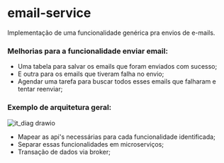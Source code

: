 # email-service

Implementação de uma funcionalidade genérica pra envios de e-mails.

### Melhorias para a funcionalidade enviar email:

- Uma tabela para salvar os emails que foram enviados com sucesso;
- E outra para os emails que tiveram falha no envio;
- Agendar uma tarefa para buscar todos esses emails que falharam e tentar reenviar;

### Exemplo de arquitetura geral:

![it_diag drawio](https://user-images.githubusercontent.com/74393908/217628459-fd624e9f-156d-4c78-95ba-8bca95187232.png)


- Mapear as api's necessárias para cada funcionalidade identificada;
- Separar essas funcionalidades em microserviços;
- Transação de dados via broker;



